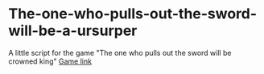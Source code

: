 # The-one-who-pulls-out-the-sword-will-be-a-ursurper
A little script for the game "The one who pulls out the sword will be crowned king"
[Game link](https://store.steampowered.com/app/1865370/The_one_who_pulls_out_the_sword_will_be_crowned_king/)

